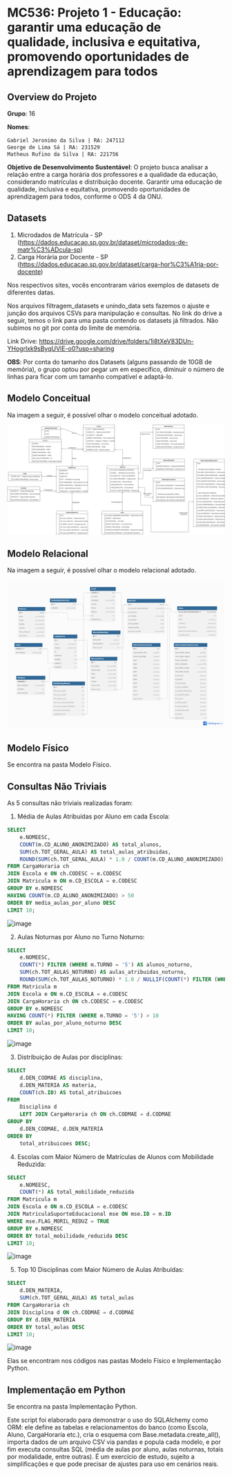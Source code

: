 # **MC536: Projeto 1 - Educação: garantir uma educação de qualidade, inclusiva e equitativa, promovendo oportunidades de aprendizagem para todos**


## **Overview do Projeto**

**Grupo**: 16

**Nomes**:
   
    Gabriel Jeronimo da Silva | RA: 247112 
    George de Lima Sá | RA: 231529 
    Matheus Rufino da Silva | RA: 221756

**Objetivo de Desenvolvimento Sustentável**: O projeto busca analisar a relação entre a carga horária dos professores e a qualidade da educação, considerando matrículas e distribuição docente. Garantir uma educação de qualidade, inclusiva e equitativa, promovendo oportunidades de aprendizagem para todos, conforme o ODS 4 da ONU.

## **Datasets**

1. Microdados de Matrícula - SP (https://dados.educacao.sp.gov.br/dataset/microdados-de-matr%C3%ADcula-sp)
2. Carga Horária por Docente - SP (https://dados.educacao.sp.gov.br/dataset/carga-hor%C3%A1ria-por-docente)
   
Nos respectivos sites, vocês encontraram vários exemplos de datasets de diferentes datas.

Nos arquivos filtragem_datasets e unindo_data sets fazemos o ajuste e junção dos arquivos CSVs para manipulação e consultas. 
No link do drive a seguir, temos o link para uma pasta contendo os datasets já filtrados. Não subimos no git por conta do limite de memória. 

Link Drive: https://drive.google.com/drive/folders/1i8tXeV83DUn-YHogrlxk9sByqUVlE-o0?usp=sharing


**OBS**: Por conta do tamanho dos Datasets (alguns passando de 10GB de memória), o grupo optou por pegar um em específico, diminuir o número de linhas para ficar com um tamanho compatível e adaptá-lo. 


## **Modelo Conceitual**
Na imagem a seguir, é possível olhar o modelo conceitual adotado.

![Modelo Conceitual](modelo-conceitual/modelo_conceitual.drawio.png)

## **Modelo Relacional**
Na imagem a seguir, é possível olhar o modelo relacional adotado.

![Modelo Relacional](modelo-relacional/Modelo_Relacional_imagem.png)

## **Modelo Físico**
Se encontra na pasta Modelo Físico.

## **Consultas Não Triviais**
As 5 consultas não triviais realizadas foram:
1. Média de Aulas Atribuídas por Aluno em cada Escola:

```sql
SELECT 
    e.NOMEESC,
    COUNT(m.CD_ALUNO_ANONIMIZADO) AS total_alunos,
    SUM(ch.TOT_GERAL_AULA) AS total_aulas_atribuidas,
    ROUND(SUM(ch.TOT_GERAL_AULA) * 1.0 / COUNT(m.CD_ALUNO_ANONIMIZADO), 2) AS media_aulas_por_aluno
FROM CargaHoraria ch
JOIN Escola e ON ch.CODESC = e.CODESC
JOIN Matricula m ON m.CD_ESCOLA = e.CODESC
GROUP BY e.NOMEESC
HAVING COUNT(m.CD_ALUNO_ANONIMIZADO) > 50
ORDER BY media_aulas_por_aluno DESC
LIMIT 10;
```
![image](https://github.com/user-attachments/assets/e6adbff9-aff5-4c3f-a34c-a248e198538a)


2. Aulas Noturnas por Aluno no Turno Noturno:

```sql
SELECT 
    e.NOMEESC,
    COUNT(*) FILTER (WHERE m.TURNO = '5') AS alunos_noturno,
    SUM(ch.TOT_AULAS_NOTURNO) AS aulas_atribuidas_noturno,
    ROUND(SUM(ch.TOT_AULAS_NOTURNO) * 1.0 / NULLIF(COUNT(*) FILTER (WHERE m.TURNO = '5'), 0), 2) AS aulas_por_aluno_noturno
FROM Matricula m
JOIN Escola e ON m.CD_ESCOLA = e.CODESC
JOIN CargaHoraria ch ON ch.CODESC = e.CODESC
GROUP BY e.NOMEESC
HAVING COUNT(*) FILTER (WHERE m.TURNO = '5') > 10
ORDER BY aulas_por_aluno_noturno DESC
LIMIT 10;
```
![image](https://github.com/user-attachments/assets/e51ffd9c-b07e-4121-9023-6e175eb4c74c)


3. Distribuição de Aulas por disciplinas:

```sql
SELECT 
    d.DEN_CODMAE AS disciplina,
    d.DEN_MATERIA AS materia,
    COUNT(ch.ID) AS total_atribuicoes
FROM 
    Disciplina d
    LEFT JOIN CargaHoraria ch ON ch.CODMAE = d.CODMAE
GROUP BY 
    d.DEN_CODMAE, d.DEN_MATERIA
ORDER BY 
    total_atribuicoes DESC;
```


4. Escolas com Maior Número de Matrículas de Alunos com Mobilidade Reduzida:

```sql
SELECT 
    e.NOMEESC,   
    COUNT(*) AS total_mobilidade_reduzida
FROM Matricula m
JOIN Escola e ON m.CD_ESCOLA = e.CODESC
JOIN MatriculaSuporteEducacional mse ON mse.ID = m.ID
WHERE mse.FLAG_MORIL_REDUZ = TRUE
GROUP BY e.NOMEESC
ORDER BY total_mobilidade_reduzida DESC
LIMIT 10;
```
![image](https://github.com/user-attachments/assets/018a1197-65b7-44ec-839e-1253e96b4cbf)

5. Top 10 Disciplinas com Maior Número de Aulas Atribuídas:

```sql
SELECT 
    d.DEN_MATERIA,
    SUM(ch.TOT_GERAL_AULA) AS total_aulas
FROM CargaHoraria ch
JOIN Disciplina d ON ch.CODMAE = d.CODMAE
GROUP BY d.DEN_MATERIA
ORDER BY total_aulas DESC
LIMIT 10;
```

![image](https://github.com/user-attachments/assets/36dae9fc-8fd9-4d65-98b0-97c3df86a8aa)


Elas se encontram nos códigos nas pastas Modelo Físico e Implementação Python.

## **Implementação em Python**
Se encontra na pasta Implementação Python.

Este script foi elaborado para demonstrar o uso do SQLAlchemy como ORM: ele define as tabelas e relacionamentos do banco (como Escola, Aluno, CargaHoraria etc.), cria o esquema com Base.metadata.create_all(), importa dados de um arquivo CSV via pandas e popula cada modelo, e por fim executa consultas SQL (média de aulas por aluno, aulas noturnas, totais por modalidade, entre outras). É um exercício de estudo, sujeito a simplificações e que pode precisar de ajustes para uso em cenários reais.
